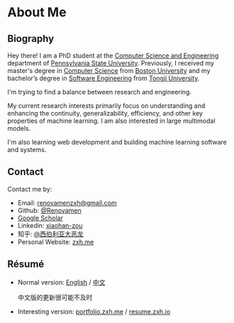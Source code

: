 # About Me

## Biography

Hey there! I am a PhD student at the [Computer Science and Engineering](https://www.eecs.psu.edu/) department of [Pennsylvania State University](https://www.psu.edu/). Previously, I received my master's degree in [Computer Science](https://www.bu.edu/cs/) from [Boston University](https://www.bu.edu/) and my bachelor’s degree in [Software Engineering](http://sse.tongji.edu.cn/) from [Tongji University](https://www.tongji.edu.cn/).

I'm trying to find a balance between research and engineering.

My current research interests primarily focus on understanding and enhancing the continuity, generalizability, efficiency, and other key properties of machine learning. I am also interested in large multimodal models.

I'm also learning web development and building machine learning software and systems.


## Contact

Contact me by:

- Email: [renovamenzxh@gmail.com](mailto:renovamenzxh@gmail.com)
- Github: [@Renovamen](https://github.com/Fiction995)
- [Google Scholar](https://scholar.google.com/citations?user=RuW6xgMAAAAJ)
- Linkedin: [xiaohan-zou](https://www.linkedin.com/in/xiaohan-zou)
- 知乎: [@西伯利亚大恶龙](https://www.zhihu.com/people/chao-neng-gui-su)
- Personal Website: [zxh.me](https://zxh.me)


## Résumé

- Normal version: [English](https://zxh.me/files/cv/en.pdf) / [中文](https://zxh.me/files/cv/cn.pdf)

  中文版的更新很可能不及时

- Interesting version: [portfolio.zxh.me](https://portfolio.zxh.me) / [resume.zxh.io](https://resume.zxh.io)
